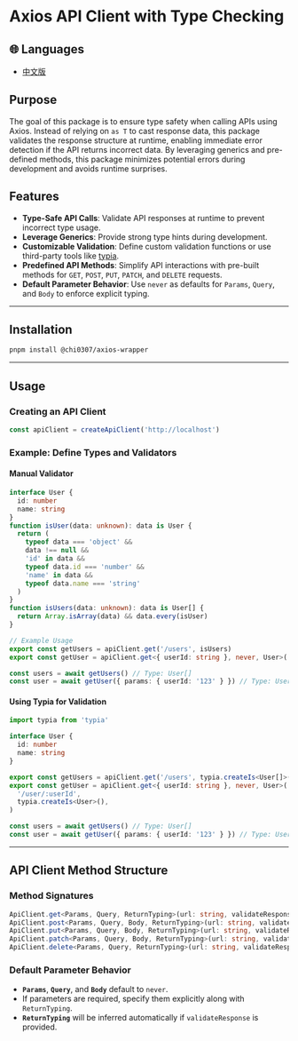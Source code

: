 # Axios API Client with Type Checking

## 🌐 Languages

- [中文版](https://github.com/chi0307/axios-wrapper/blob/master/README-chinese.md)

## Purpose

The goal of this package is to ensure type safety when calling APIs using Axios. Instead of relying on `as T` to cast response data, this package validates the response structure at runtime, enabling immediate error detection if the API returns incorrect data. By leveraging generics and pre-defined methods, this package minimizes potential errors during development and avoids runtime surprises.

## Features

- **Type-Safe API Calls**: Validate API responses at runtime to prevent incorrect type usage.
- **Leverage Generics**: Provide strong type hints during development.
- **Customizable Validation**: Define custom validation functions or use third-party tools like [typia](https://typia.io/).
- **Predefined API Methods**: Simplify API interactions with pre-built methods for `GET`, `POST`, `PUT`, `PATCH`, and `DELETE` requests.
- **Default Parameter Behavior**: Use `never` as defaults for `Params`, `Query`, and `Body` to enforce explicit typing.

---

## Installation

```bash
pnpm install @chi0307/axios-wrapper
```

---

## Usage

### Creating an API Client

```typescript
const apiClient = createApiClient('http://localhost')
```

### Example: Define Types and Validators

#### Manual Validator

```typescript
interface User {
  id: number
  name: string
}
function isUser(data: unknown): data is User {
  return (
    typeof data === 'object' &&
    data !== null &&
    'id' in data &&
    typeof data.id === 'number' &&
    'name' in data &&
    typeof data.name === 'string'
  )
}
function isUsers(data: unknown): data is User[] {
  return Array.isArray(data) && data.every(isUser)
}

// Example Usage
export const getUsers = apiClient.get('/users', isUsers)
export const getUser = apiClient.get<{ userId: string }, never, User>('/user/:userId', isUser)

const users = await getUsers() // Type: User[]
const user = await getUser({ params: { userId: '123' } }) // Type: User
```

#### Using Typia for Validation

```typescript
import typia from 'typia'

interface User {
  id: number
  name: string
}

export const getUsers = apiClient.get('/users', typia.createIs<User[]>())
export const getUser = apiClient.get<{ userId: string }, never, User>(
  '/user/:userId',
  typia.createIs<User>(),
)

const users = await getUsers() // Type: User[]
const user = await getUser({ params: { userId: '123' } }) // Type: User
```

---

## API Client Method Structure

### Method Signatures

```typescript
ApiClient.get<Params, Query, ReturnTyping>(url: string, validateResponse: (data: unknown) => data is ReturnTyping)
ApiClient.post<Params, Query, Body, ReturnTyping>(url: string, validateResponse: (data: unknown) => data is ReturnTyping)
ApiClient.put<Params, Query, Body, ReturnTyping>(url: string, validateResponse: (data: unknown) => data is ReturnTyping)
ApiClient.patch<Params, Query, Body, ReturnTyping>(url: string, validateResponse: (data: unknown) => data is ReturnTyping)
ApiClient.delete<Params, Query, ReturnTyping>(url: string, validateResponse: (data: unknown) => data is ReturnTyping)
```

### Default Parameter Behavior

- **`Params`**, **`Query`**, and **`Body`** default to `never`.
- If parameters are required, specify them explicitly along with `ReturnTyping`.
- **`ReturnTyping`** will be inferred automatically if `validateResponse` is provided.
